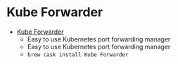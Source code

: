 # Kube Forwarder
- [Kube Forwarder](https://kube-forwarder.pixelpoint.io/)
  -  Easy to use Kubernetes port forwarding manager
  - Easy to use Kubernetes port forwarding manager
  - `brew cask install Kube Forwarder`
